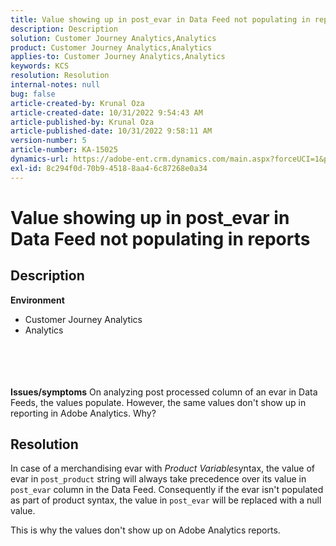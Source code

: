 ```yaml
---
title: Value showing up in post_evar in Data Feed not populating in reports
description: Description
solution: Customer Journey Analytics,Analytics
product: Customer Journey Analytics,Analytics
applies-to: Customer Journey Analytics,Analytics
keywords: KCS
resolution: Resolution
internal-notes: null
bug: false
article-created-by: Krunal Oza
article-created-date: 10/31/2022 9:54:43 AM
article-published-by: Krunal Oza
article-published-date: 10/31/2022 9:58:11 AM
version-number: 5
article-number: KA-15025
dynamics-url: https://adobe-ent.crm.dynamics.com/main.aspx?forceUCI=1&pagetype=entityrecord&etn=knowledgearticle&id=ee127e05-0259-ed11-9561-6045bd0067ea
exl-id: 8c294f0d-70b9-4518-8aa4-6c87268e0a34
---
```

# Value showing up in post_evar in Data Feed not populating in reports

## Description

<b>Environment</b>
- Customer Journey Analytics
- Analytics

<br><br> <br><br><b>Issues/symptoms</b>
On analyzing post processed column of an evar in Data Feeds, the values populate. However, the same values don't show up in reporting in Adobe Analytics. Why?






## Resolution


In case of a merchandising evar with *Product Variable*syntax, the value of evar in `post_product` string will always take precedence over its value in `post_evar` column in the Data Feed. Consequently if the evar isn't populated as part of product syntax, the value in `post_evar` will be replaced with a null value.

This is why the values don't show up on Adobe Analytics reports.
